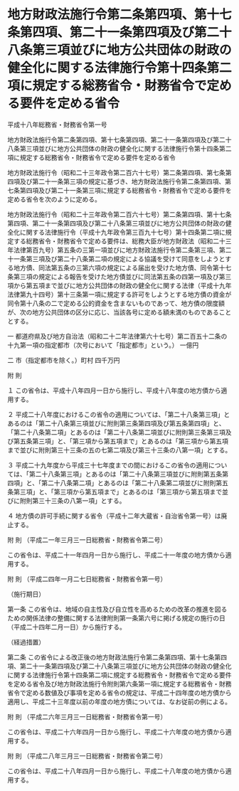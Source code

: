 # 地方財政法施行令第二条第四項、第十七条第四項、第二十一条第四項及び第二十八条第三項並びに地方公共団体の財政の健全化に関する法律施行令第十四条第二項に規定する総務省令・財務省令で定める要件を定める省令

平成十八年総務省・財務省令第一号

地方財政法施行令第二条第四項、第十七条第四項、第二十一条第四項及び第二十八条第三項並びに地方公共団体の財政の健全化に関する法律施行令第十四条第二項に規定する総務省令・財務省令で定める要件を定める省令

地方財政法施行令（昭和二十三年政令第二百六十七号）第二条第四項、第七条第四項及び第二十一条第三項の規定に基づき、地方財政法施行令第二条第四項、第七条第四項及び第二十一条第三項に規定する総務省令・財務省令で定める要件を定める省令を次のように定める。

地方財政法施行令（昭和二十三年政令第二百六十七号）第二条第四項、第十七条第四項、第二十一条第四項及び第二十八条第三項並びに地方公共団体の財政の健全化に関する法律施行令（平成十九年政令第三百九十七号）第十四条第二項に規定する総務省令・財務省令で定める要件は、総務大臣が地方財政法（昭和二十三年法律第百九号）第五条の三第一項並びに地方財政法施行令第二条第三項、第二十一条第三項及び第二十八条第二項の規定による協議を受けて同意をしようとする地方債、同法第五条の三第六項の規定による届出を受けた地方債、同令第十七条第三項の規定による報告を受けた地方債並びに同法第五条の四第一項及び第三項から第五項まで並びに地方公共団体の財政の健全化に関する法律（平成十九年法律第九十四号）第十三条第一項に規定する許可をしようとする地方債の資金が同令第十八条の二で定める公的資金を含まないものであって、地方債の限度額が、次の地方公共団体の区分に応じ、当該各号に定める額未満のものであることとする。

一 都道府県及び地方自治法（昭和二十二年法律第六十七号）第二百五十二条の十九第一項の指定都市（次号において「指定都市」という。） 一億円

二 市（指定都市を除く。）町村 四千万円

附 則

１ この省令は、平成十八年四月一日から施行し、平成十八年度の地方債から適用する。

２ 平成二十八年度におけるこの省令の適用については、「第二十八条第三項」とあるのは「第二十八条第三項並びに附則第三条第四項及び第五条第四項」と、「第二十八条第二項」とあるのは「第二十八条第二項並びに附則第三条第三項及び第五条第三項」と、「第三項から第五項まで」とあるのは「第三項から第五項まで並びに附則第三十三条の五の七第二項及び第三十三条の八第一項」とする。

３ 平成二十九年度から平成三十七年度までの間におけるこの省令の適用については、「第二十八条第三項」とあるのは「第二十八条第三項並びに附則第五条第四項」と、「第二十八条第二項」とあるのは「第二十八条第二項並びに附則第五条第三項」と、「第三項から第五項まで」とあるのは「第三項から第五項まで並びに附則第三十三条の八第一項」とする。

４ 地方債の許可手続に関する省令（平成十二年大蔵省・自治省令第一号）は廃止する。

附 則 （平成二一年三月三一日総務省・財務省令第二号）

この省令は、平成二十一年四月一日から施行し、平成二十一年度の地方債から適用する。

附 則 （平成二四年一月二七日総務省・財務省令第一号）

（施行期日）

第一条 この省令は、地域の自主性及び自立性を高めるための改革の推進を図るための関係法律の整備に関する法律附則第一条第六号に掲げる規定の施行の日（平成二十四年二月一日）から施行する。

（経過措置）

第二条 この省令による改正後の地方財政法施行令第二条第四項、第十七条第四項、第二十一条第四項及び第二十八条第三項並びに地方公共団体の財政の健全化に関する法律施行令第十四条第二項に規定する総務省令・財務省令で定める要件を定める省令及び地方財政法施行令附則第六条第一項に規定する総務省令・財務省令で定める数値及び事項を定める省令の規定は、平成二十四年度の地方債から適用し、平成二十三年度以前の年度の地方債については、なお従前の例による。

附 則 （平成二六年三月三一日総務省・財務省令第一号）

この省令は、平成二十六年四月一日から施行し、平成二十六年度の地方債から適用する。

附 則 （平成二八年三月三一日総務省・財務省令第二号）

この省令は、平成二十八年四月一日から施行し、平成二十八年度の地方債から適用する。
